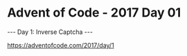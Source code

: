 # Advent of Code - 2017 Day 01

--- Day 1: Inverse Captcha ---

https://adventofcode.com/2017/day/1
